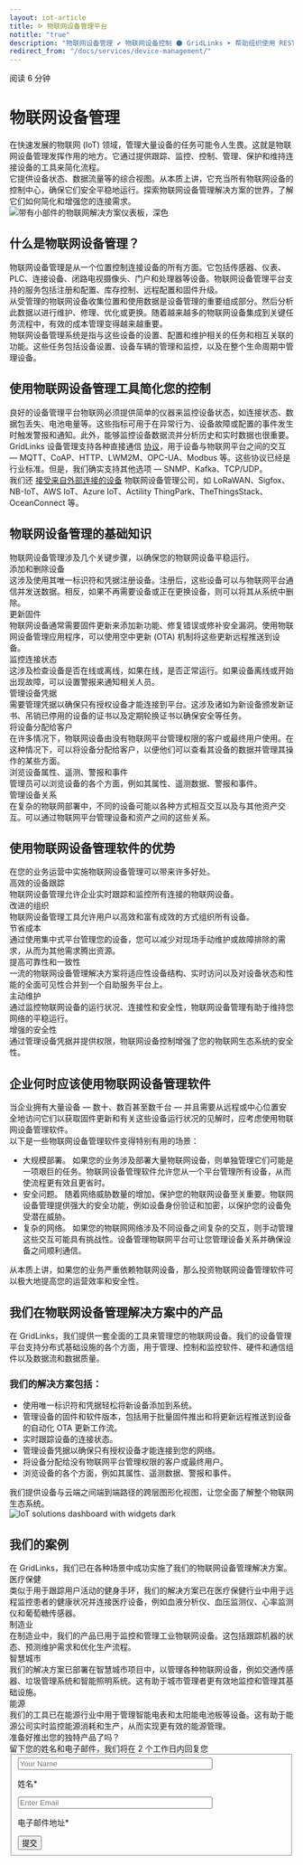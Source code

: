 ```yaml
---
layout: iot-article
title: ᐉ 物联网设备管理平台
notitle: "true"
description: "物联网设备管理 ✔ 物联网设备控制 ⚫ GridLinks ➤ 帮助组织使用 REST API 或 Web UI 更好地控制和获取所有类型的设备数据"
redirect_from: "/docs/services/device-management/"
---
```

<section class="hero light-text"></section>
<div id="header-block" class="block-wrapper wrapper-main-color">
    <div class="block-content">
        <div class="text-wrapper">
            <span class="read-info">阅读 6 分钟</span>
            <h1>物联网设备管理</h1>
            <div class="text-content medium-margin">在快速发展的物联网 (IoT) 领域，管理大量设备的任务可能令人生畏。这就是物联网设备管理发挥作用的地方。它通过提供跟踪、监控、控制、管理、保护和维持连接设备的工具来简化流程。</div>
            <div class="text-content">它提供设备状态、数据流量等的综合视图。从本质上讲，它充当所有物联网设备的控制中心，确保它们安全平稳地运行。探索物联网设备管理解决方案的世界，了解它们如何简化和增强您的连接需求。</div>
        </div>
        <img class="image" srcset="/images/iot-articles/device_management_1_1090x672.png 1090w, /images/iot-articles/device_management_1_2180x1344.png 2180w" sizes="(max-width: 1920px) 1090px, (min-width: 1921px) 2180px" src="/images/iot-articles/device_management_1_1090x672.png" alt="带有小部件的物联网解决方案仪表板，深色"/>
        <div class="text-wrapper">
            <h2>什么是物联网设备管理？</h2>
            <div class="text-content medium-margin">物联网设备管理是从一个位置控制连接设备的所有方面。它包括传感器、仪表、PLC、连接设备、闭路电视摄像头、门户和处理器等设备。物联网设备管理平台支持的服务包括注册和配置、库存控制、远程配置和固件升级。</div>
            <div class="text-content medium-margin">从受管理的物联网设备收集位置和使用数据是设备管理的重要组成部分。然后分析此数据以进行维护、修理、优化或更换。随着越来越多的物联网设备集成到关键任务流程中，有效的成本管理变得越来越重要。</div>
            <div class="text-content medium-margin">物联网设备管理系统是指与这些设备的设置、配置和维护相关的任务和相互关联的功能。这些任务包括设备设置、设备车辆的管理和监控，以及在整个生命周期中管理设备。</div>
            <h2 class="line-height-small">使用物联网设备管理工具简化您的控制</h2>
            <div class="text-content medium-margin">良好的设备管理平台物联网必须提供简单的仪器来监控设备状态，如连接状态、数据包丢失、电池电量等。这些指标可用于在异常行为、设备故障或配置的事件发生时触发警报和通知。此外，能够监控设备数据流并分析历史和实时数据也很重要。</div>
            <div class="text-content medium-margin">GridLinks 设备管理支持各种直接通信 <a class="article-link" href="/docs/pe/api/">协议</a>，用于设备与物联网平台之间的交互 — MQTT、CoAP、HTTP、LWM2M、OPC-UA、Modbus 等。这些协议已经是行业标准。但是，我们确实支持其他选项 — SNMP、Kafka、TCP/UDP。</div>
            <div class="text-content">我们还 <a class="article-link" href="/docs/user-guide/integrations/">接受来自外部连接的设备</a> 物联网设备管理公司，如 LoRaWAN、Sigfox、NB-IoT、AWS IoT、Azure IoT、Actility ThingPark、TheThingsStack、OceanConnect 等。</div>
            <h2 class="line-height-small">物联网设备管理的基础知识</h2>
            <div class="text-content">物联网设备管理涉及几个关键步骤，以确保您的物联网设备平稳运行。</div>
        </div>
        <div class="definitions-block">
            <div class="definitions-list">
                <div class="definitions-list-item one-to-one-and-half align-start">
                    <div class="term bold padding-top">添加和删除设备</div>
                    <div class="definition">这涉及使用其唯一标识符和凭据注册设备。注册后，这些设备可以与物联网平台通信并发送数据。相反，如果不再需要设备或正在更换设备，则可以将其从系统中删除。</div>
                </div>
                <div class="definitions-list-item one-to-one-and-half align-start">
                    <div class="term bold">更新固件</div>
                    <div class="definition">物联网设备通常需要固件更新来添加新功能、修复错误或修补安全漏洞。使用物联网设备管理应用程序，可以使用空中更新 (OTA) 机制将这些更新远程推送到设备。</div>
                </div>
                <div class="definitions-list-item one-to-one-and-half align-start">
                    <div class="term bold padding-top">监控连接状态</div>
                    <div class="definition">这涉及检查设备是否在线或离线，如果在线，是否正常运行。如果设备离线或开始出现故障，可以设置警报来通知相关人员。</div>
                </div>
                <div class="definitions-list-item one-to-one-and-half align-start">
                    <div class="term bold">管理设备凭据</div>
                    <div class="definition">需要管理凭据以确保只有授权设备才能连接到平台。这涉及诸如为新设备颁发新证书、吊销已停用的设备的证书以及定期轮换证书以确保安全等任务。</div>
                </div>
                <div class="definitions-list-item one-to-one-and-half align-start">
                    <div class="term bold padding-top">将设备分配给客户</div>
                    <div class="definition">在许多情况下，物联网设备由没有物联网平台管理权限的客户或最终用户使用。在这种情况下，可以将设备分配给客户，以便他们可以查看其设备的数据并管理其操作的某些方面。</div>
                </div>
                <div class="definitions-list-item one-to-one-and-half align-start">
                    <div class="term bold">浏览设备属性、遥测、警报和事件</div>
                    <div class="definition">管理员可以浏览设备的各个方面，例如其属性、遥测数据、警报和事件。</div>
                </div>
                <div class="definitions-list-item one-to-one-and-half align-start">
                    <div class="term bold padding-top">管理设备关系</div>
                    <div class="definition">在复杂的物联网部署中，不同的设备可能以各种方式相互交互以及与其他资产交互。可以通过物联网平台管理设备和资产之间的这些关系。</div>
                </div>
            </div>
        </div>
        <div class="text-wrapper">
            <h2>使用物联网设备管理软件的优势</h2>
            <div class="text-content">在您的业务运营中实施物联网设备管理可以带来许多好处。</div>
        </div>
    </div>
</div>
<div id="details-block" class="block-wrapper wrapper-accent-color">
    <div class="block-content">
        <div class="detail">
            <div class="detail-name">高效的设备跟踪</div>
            <div class="detail-description">物联网设备管理允许企业实时跟踪和监控所有连接的物联网设备。</div>
        </div>
        <div class="detail">
            <div class="detail-name">改进的组织</div>
            <div class="detail-description">物联网设备管理工具允许用户以高效和富有成效的方式组织所有设备。</div>
        </div>
        <div class="detail">
            <div class="detail-name">节省成本</div>
            <div class="detail-description">通过使用集中式平台管理您的设备，您可以减少对现场手动维护或故障排除的需求，从而为其他需求腾出资源。</div>
        </div>
        <div class="detail">
            <div class="detail-name">提高可靠性和一致性</div>
            <div class="detail-description">一流的物联网设备管理解决方案将适应性设备结构、实时访问以及对设备状态和性能的全面可见性合并到一个自助服务平台上。</div>
        </div>
        <div class="detail">
            <div class="detail-name">主动维护</div>
            <div class="detail-description">通过监控物联网设备的运行状况、连接性和安全性，物联网设备管理有助于维持您网络的平稳运行。</div>
        </div>
        <div class="detail">
            <div class="detail-name">增强的安全性</div>
            <div class="detail-description">通过管理设备凭据并提供权限，物联网设备控制增强了您的物联网生态系统的安全性。</div>
        </div>
    </div>
</div>
<div class="block-wrapper wrapper-main-color medium-padding">
    <div class="block-content">
        <div class="text-wrapper">
            <h2>企业何时应该使用物联网设备管理软件</h2>
            <div class="text-content medium-margin">当企业拥有大量设备 — 数十、数百甚至数千台 — 并且需要从远程或中心位置安全地访问它们以获取固件更新和有关这些设备运行状况的见解时，应考虑使用物联网设备管理软件。</div>
            <div class="text-content small-margin">以下是一些物联网设备管理软件变得特别有用的场景：</div>
            <ul class="list">
                <li><span class="bold-text">大规模部署。</span> 如果您的业务涉及部署大量物联网设备，则单独管理它们可能是一项艰巨的任务。物联网设备管理软件允许您从一个平台管理所有设备，从而使流程更有效且更省时。</li>
                <li><span class="bold-text">安全问题。</span> 随着网络威胁数量的增加，保护您的物联网设备至关重要。物联网设备管理提供强大的安全功能，例如设备身份验证和加密，以保护您的设备免受潜在威胁。</li>
                <li><span class="bold-text">复杂的网络。</span> 如果您的物联网网络涉及不同设备之间复杂的交互，则手动管理这些交互可能具有挑战性。设备管理物联网平台可让您管理设备关系并确保设备之间顺利通信。</li>
            </ul>
            <div class="text-content">从本质上讲，如果您的业务严重依赖物联网设备，那么投资物联网设备管理软件可以极大地提高您的运营效率和安全性。</div>
            <h2>我们在物联网设备管理解决方案中的产品</h2>
            <div class="text-content">在 GridLinks，我们提供一套全面的工具来管理您的物联网设备。我们的设备管理平台支持分布式基础设施的各个方面，用于管理、控制和监控软件、硬件和通信组件以及数据流和数据质量。</div>
            <h3 class="small-padding">我们的解决方案包括：</h3>
            <ul class="list">
                <li>使用唯一标识符和凭据轻松将新设备添加到系统。</li>
                <li>管理设备的固件和软件版本，包括用于批量固件推出和将更新远程推送到设备的自动化 OTA 更新工作流。</li>
                <li>实时跟踪设备的连接状态。</li>
                <li>管理设备凭据以确保只有授权设备才能连接到您的网络。</li>
                <li>将设备分配给没有物联网平台管理权限的客户或最终用户。</li>
                <li>浏览设备的各个方面，例如其属性、遥测数据、警报和事件。</li>
            </ul>
            <div class="text-content">我们提供设备与云端之间端到端路径的跨层图形化视图，让您全面了解整个物联网生态系统。</div>
        </div>
        <img class="image" srcset="/images/iot-articles/device_settings_1_1090x658.png 1090w, /images/iot-articles/device_settings_1_2180x1316.png 2180w" sizes="(max-width: 1920px) 1090px, (min-width: 1921px) 2180px" src="/images/iot-articles/device_settings_1_1090x658.png" alt="IoT solutions dashboard with widgets dark"/>
        <div class="text-wrapper">
            <h2 class="center-text">我们的案例</h2>
            <div class="text-content">在 GridLinks，我们已在各种场景中成功实施了我们的物联网设备管理解决方案。</div>
        </div>
        <div class="definitions-block">
            <div class="definitions-list side-paddings">
                <div class="definitions-list-item one-to-one-and-half align-start">
                    <div class="term bold padding-top">医疗保健</div>
                    <div class="definition">类似于用于跟踪用户活动的健身手环，我们的解决方案已在医疗保健行业中用于远程监控患者的健康状况并连接医疗设备，例如血液分析仪、血压监测仪、心率监测仪和葡萄糖传感器。</div>
                </div>
                <div class="definitions-list-item one-to-one-and-half align-start">
                    <div class="term bold">制造业</div>
                    <div class="definition">在制造业中，我们的产品已用于监控和管理工业物联网设备。这包括跟踪机器的状态、预测维护需求和优化生产流程。</div>
                </div>
                <div class="definitions-list-item one-to-one-and-half align-start">
                    <div class="term bold padding-top">智慧城市</div>
                    <div class="definition">我们的解决方案已部署在智慧城市项目中，以管理各种物联网设备，例如交通传感器、垃圾管理系统和智能照明系统。这有助于城市管理者更有效地监控和管理其基础设施。</div>
                </div>
                <div class="definitions-list-item one-to-one-and-half align-start">
                    <div class="term bold">能源</div>
                    <div class="definition">我们的工具已在能源行业中用于管理智能电表和太阳能电池板等设备。这有助于能源公司实时监控能源消耗和生产，从而实现更有效的能源管理。</div>
                </div>
            </div>
        </div>
    </div>
</div>
<div id="contact-us" class="block-wrapper wrapper-main-color">
    <div class="block-content">
        <div class="contact-us-content">
            <div class="info">
                <div class="title">准备好推出您的独特产品了吗？</div>
                <div class="text">留下您的姓名和电子邮件，我们将在 2 个工作日内回复您</div>
            </div>
            <form id="contact-form" class="contact-form" method="post" onsubmit="return validateContactForm(this)">
                <fieldset>
                    <div class="form-section">
                        <div class="form-element">
                            <label for="name">
                                <input id="name" class="contact-us-form-control" value="" placeholder="Your Name" name="name" type="text" size="40" maxlength="50">
                                <p>姓名*</p>
                            </label>
                        </div>
                        <div class="form-element">
                            <label for="email">
                                <input id="email" class="contact-us-form-control" value="" placeholder="Enter Email" name="email" type="email" size="40" maxlength="80">
                                <p>电子邮件地址*</p>
                            </label>
                        </div>
                    </div>
                    <div class="submit-button-container">
                        <input class="contact-us-button" value="提交" type="submit">
                    </div>
                </fieldset>
            </form>
        </div>
    </div>
</div>